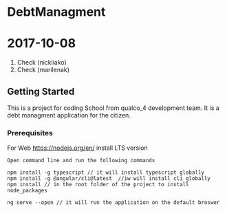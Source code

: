 # DebtManagment
# 2017-10-08

1. Check (nickliako)
2. Check (marilenak)

## Getting Started

This is a project for coding School from qualco_4 development team. It is a debt managment application
for the citizen.


### Prerequisites

For Web
https://nodejs.org/en/ install LTS version

```
Open command line and run the following commands

npm install -g typescript // it will install typescript globally
npm install -g @angular/cli@latest  //iw will install cli globally
npm install // in the root folder of the project to install node_packages

ng serve --open // it will run the application on the default broswer
```



